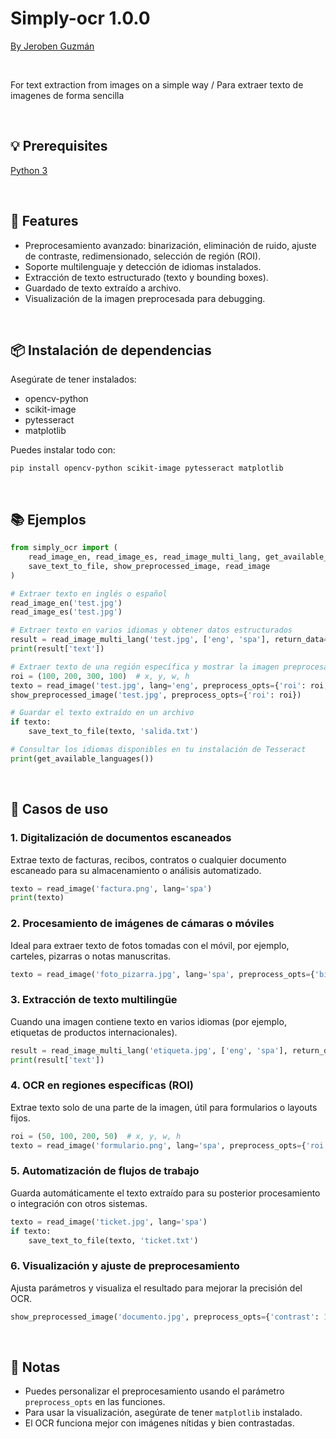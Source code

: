 # Simply-ocr 1.0.0

[By Jeroben Guzmán ](https://github.com/jeroguzman)

<br>

For text extraction from images on a simple way / Para extraer texto de imagenes de forma sencilla

<br>

## 💡 Prerequisites

   [Python 3](https://www.python.org/downloads/release/python-3111/)

<br>

## 🚀 Features

- Preprocesamiento avanzado: binarización, eliminación de ruido, ajuste de contraste, redimensionado, selección de región (ROI).
- Soporte multilenguaje y detección de idiomas instalados.
- Extracción de texto estructurado (texto y bounding boxes).
- Guardado de texto extraído a archivo.
- Visualización de la imagen preprocesada para debugging.

<br>

## 📦 Instalación de dependencias

Asegúrate de tener instalados:
- opencv-python
- scikit-image
- pytesseract
- matplotlib

Puedes instalar todo con:

```
pip install opencv-python scikit-image pytesseract matplotlib
```

<br>

## 📚 Ejemplos

```python
from simply_ocr import (
    read_image_en, read_image_es, read_image_multi_lang, get_available_languages,
    save_text_to_file, show_preprocessed_image, read_image
)

# Extraer texto en inglés o español
read_image_en('test.jpg')
read_image_es('test.jpg')

# Extraer texto en varios idiomas y obtener datos estructurados
result = read_image_multi_lang('test.jpg', ['eng', 'spa'], return_data='dict')
print(result['text'])

# Extraer texto de una región específica y mostrar la imagen preprocesada
roi = (100, 200, 300, 100)  # x, y, w, h
texto = read_image('test.jpg', lang='eng', preprocess_opts={'roi': roi, 'binarize': True, 'remove_noise': True})
show_preprocessed_image('test.jpg', preprocess_opts={'roi': roi})

# Guardar el texto extraído en un archivo
if texto:
    save_text_to_file(texto, 'salida.txt')

# Consultar los idiomas disponibles en tu instalación de Tesseract
print(get_available_languages())
```

<br>

## 🧩 Casos de uso

### 1. Digitalización de documentos escaneados
Extrae texto de facturas, recibos, contratos o cualquier documento escaneado para su almacenamiento o análisis automatizado.

```python
texto = read_image('factura.png', lang='spa')
print(texto)
```

### 2. Procesamiento de imágenes de cámaras o móviles
Ideal para extraer texto de fotos tomadas con el móvil, por ejemplo, carteles, pizarras o notas manuscritas.

```python
texto = read_image('foto_pizarra.jpg', lang='spa', preprocess_opts={'binarize': True, 'remove_noise': True})
```

### 3. Extracción de texto multilingüe
Cuando una imagen contiene texto en varios idiomas (por ejemplo, etiquetas de productos internacionales).

```python
result = read_image_multi_lang('etiqueta.jpg', ['eng', 'spa'], return_data='dict')
print(result['text'])
```

### 4. OCR en regiones específicas (ROI)
Extrae texto solo de una parte de la imagen, útil para formularios o layouts fijos.

```python
roi = (50, 100, 200, 50)  # x, y, w, h
texto = read_image('formulario.png', lang='spa', preprocess_opts={'roi': roi})
```

### 5. Automatización de flujos de trabajo
Guarda automáticamente el texto extraído para su posterior procesamiento o integración con otros sistemas.

```python
texto = read_image('ticket.jpg', lang='spa')
if texto:
    save_text_to_file(texto, 'ticket.txt')
```

### 6. Visualización y ajuste de preprocesamiento
Ajusta parámetros y visualiza el resultado para mejorar la precisión del OCR.

```python
show_preprocessed_image('documento.jpg', preprocess_opts={'contrast': 1.5, 'binarize': True})
```

<br>

## 📝 Notas
- Puedes personalizar el preprocesamiento usando el parámetro `preprocess_opts` en las funciones.
- Para usar la visualización, asegúrate de tener `matplotlib` instalado.
- El OCR funciona mejor con imágenes nítidas y bien contrastadas.